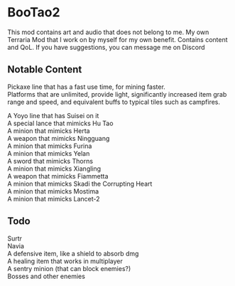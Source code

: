 # BooTao2
This mod contains art and audio that does not belong to me. 
My own Terraria Mod that I work on by myself for my own benefit.
Contains content and QoL.
If you have suggestions, you can message me on Discord

## Notable Content
Pickaxe line that has a fast use time, for mining faster.\
Platforms that are unlimited, provide light, significantly increased item grab range and speed, and equivalent buffs to typical tiles such as campfires.


A Yoyo line that has Suisei on it\
A special lance that mimicks Hu Tao\
A minion that mimicks Herta\
A weapon that mimicks Ningguang\
A minion that mimicks Furina\
A minion that mimicks Yelan\
A sword that mimicks Thorns\
A minion that mimicks Xiangling\
A weapon that mimicks Fiammetta\
A minion that mimicks Skadi the Corrupting Heart\
A minion that mimicks Mostima\
A minion that mimicks Lancet-2

## Todo
Surtr\
Navia\
A defensive item, like a shield to absorb dmg\
A healing item that works in multiplayer\
A sentry minion (that can block enemies?)\
Bosses and other enemies